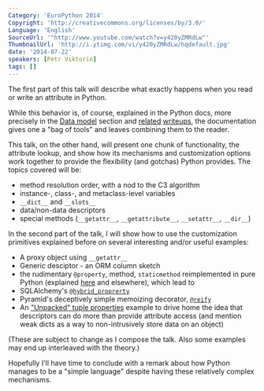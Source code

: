 ```yaml
---
Category: 'EuroPython 2014'
Copyright: 'http://creativecommons.org/licenses/by/3.0/'
Language: 'English'
SourceUrl: '"http://www.youtube.com/watch?v=y420yZMRdLw"'
ThumbnailUrl: 'http://i.ytimg.com/vi/y420yZMRdLw/hqdefault.jpg'
date: '2014-07-22'
speakers: [Petr Viktorin]
tags: []
---
```

The first part of this talk will describe what exactly happens when you
read or write an attribute in Python.

While this behavior is, of course, explained in the Python docs,
more precisely in the [Data model][1] section and [related][2] [writeups][3],
the documentation gives one a "bag of tools" and leaves combining them
to the reader.

This talk, on the other hand, will present one chunk of functionality,
the attribute lookup, and show how its mechanisms and customization
options work together to provide the flexibility (and gotchas) Python provides.
The topics covered will be:

* method resolution order, with a nod to the C3 algorithm
* instance-, class-, and metaclass-level variables
* `__dict__` and `__slots__`
* data/non-data descriptors
* special methods (`__getattr__`, `__getattribute__`, `__setattr__`, `__dir__`)


In the second part of the talk, I will show how to use the customization
primitives explained before on several interesting and/or useful examples:

* A proxy object using `__getattr__`
* Generic desciptor - an ORM column sketch
* the rudimentary `@property`, method, `staticmethod` reimplemented in
  pure Python (explained [here][2] and elsewhere), which lead to
* SQLAlchemy's [`@hybrid_proprerty`][4]
* Pyramid's deceptively simple memoizing decorator, [`@reify`][5]
* An ["Unpacked" tuple properties][6] example to drive home the idea that
  descriptors can do more than provide attribute access
  (and mention weak dicts as a way to non-intrusively store data on an object)


(These are subject to change as I compose the talk. Also some examples may
end up interleaved with the theory.)

Hopefully I'll have time to conclude with a remark about how Python manages to be
a "simple language" despite having these relatively complex mechanisms.


[1]: http://docs.python.org/3/reference/datamodel.html
[2]: http://docs.python.org/3/howto/descriptor.html
[3]: https://www.python.org/download/releases/2.3/mro/
[4]: http://docs.sqlalchemy.org/en/rel_0_9/orm/extensions/hybrid.html
[5]: http://docs.pylonsproject.org/projects/pyramid/en/latest/api/decorator.html
[6]: https://gist.github.com/encukou/9789993